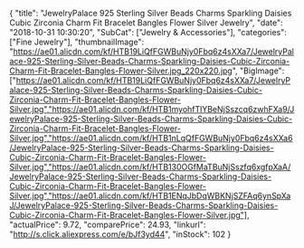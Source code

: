 {
	"title": "JewelryPalace 925 Sterling Silver Beads Charms Sparkling Daisies Cubic Zirconia Charm Fit Bracelet Bangles Flower Silver Jewelry",
	"date": "2018-10-31 10:30:20",
	"SubCat": ["Jewelry & Accessories"],
	"categories": ["Fine Jewelry"],
	"thumbnailImage": "https://ae01.alicdn.com/kf/HTB19LiQfFGWBuNjy0Fbq6z4sXXa7/JewelryPalace-925-Sterling-Silver-Beads-Charms-Sparkling-Daisies-Cubic-Zirconia-Charm-Fit-Bracelet-Bangles-Flower-Silver.jpg_220x220.jpg",
	"BigImage": ["https://ae01.alicdn.com/kf/HTB19LiQfFGWBuNjy0Fbq6z4sXXa7/JewelryPalace-925-Sterling-Silver-Beads-Charms-Sparkling-Daisies-Cubic-Zirconia-Charm-Fit-Bracelet-Bangles-Flower-Silver.jpg","https://ae01.alicdn.com/kf/HTB1myohfTlYBeNjSszcq6zwhFXa9/JewelryPalace-925-Sterling-Silver-Beads-Charms-Sparkling-Daisies-Cubic-Zirconia-Charm-Fit-Bracelet-Bangles-Flower-Silver.jpg","https://ae01.alicdn.com/kf/HTB1nLqQfFGWBuNjy0Fbq6z4sXXa6/JewelryPalace-925-Sterling-Silver-Beads-Charms-Sparkling-Daisies-Cubic-Zirconia-Charm-Fit-Bracelet-Bangles-Flower-Silver.jpg","https://ae01.alicdn.com/kf/HTB130OGfMaTBuNjSszfq6xgfpXaA/JewelryPalace-925-Sterling-Silver-Beads-Charms-Sparkling-Daisies-Cubic-Zirconia-Charm-Fit-Bracelet-Bangles-Flower-Silver.jpg","https://ae01.alicdn.com/kf/HTB1ENqJbDqWBKNjSZFAq6ynSpXaJ/JewelryPalace-925-Sterling-Silver-Beads-Charms-Sparkling-Daisies-Cubic-Zirconia-Charm-Fit-Bracelet-Bangles-Flower-Silver.jpg"],
	"actualPrice": 9.72,
	"comparePrice": 24.93,
	"linkurl": "http://s.click.aliexpress.com/e/bJf3yd44",
	"inStock": 102
}

